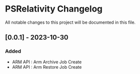 # PSRelativity Changelog

All notable changes to this project will be documented in this file.

## [0.0.1] - 2023-10-30

### Added
- ARM API : Arm Archive Job Create
- ARM API : Arm Restore Job Create